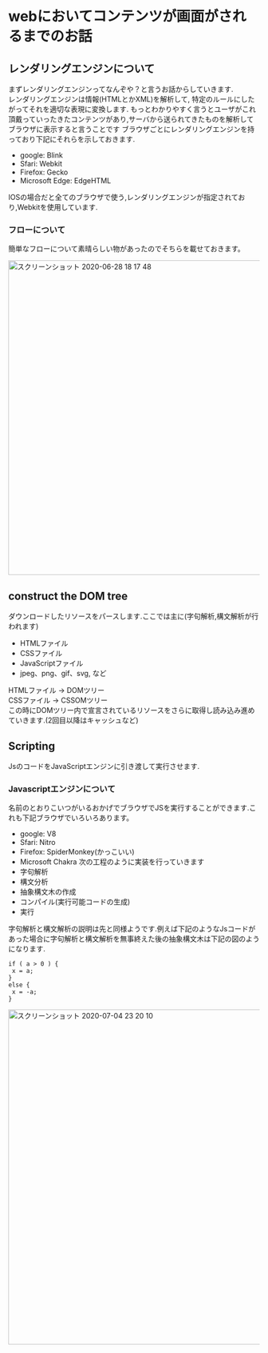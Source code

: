 # webにおいてコンテンツが画面がされるまでのお話

## レンダリングエンジンについて
まずレンダリングエンジンってなんぞや？と言うお話からしていきます.  
レンダリングエンジンは情報(HTMLとかXML)を解析して, 特定のルールにしたがってそれを適切な表現に変換します.
もっとわかりやすく言うとユーザがこれ頂戴っていったきたコンテンツがあり,サーバから送られてきたものを解析してブラウザに表示すると言うことです
ブラウザごとにレンダリングエンジンを持っており下記にそれらを示しておきます.
- google: Blink
- Sfari: Webkit
- Firefox: Gecko
- Microsoft Edge: EdgeHTML


IOSの場合だと全てのブラウザで使う,レンダリングエンジンが指定されており,Webkitを使用しています.

### フローについて
簡単なフローについて素晴らしい物があったのでそちらを載せておきます。

<img width="629" alt="スクリーンショット 2020-06-28 18 17 48" src="https://user-images.githubusercontent.com/56505469/85943562-c66ea280-b96b-11ea-981d-7ca99962ae71.png">

## construct the DOM tree

ダウンロードしたリソースをパースします.ここでは主に(字句解析,構文解析が行われます)
- HTMLファイル
- CSSファイル
- JavaScriptファイル
- jpeg、png、gif、svg, など

HTMLファイル → DOMツリー  
CSSファイル → CSSOMツリー  
この時にDOMツリー内で宣言されているリソースをさらに取得し読み込み進めていきます.(2回目以降はキャッシュなど)

## Scripting
JsのコードをJavaScriptエンジンに引き渡して実行させます. 
### Javascriptエンジンについて
 名前のとおりこいつがいるおかげでブラウザでJSを実行することができます.これも下記ブラウザでいろいろあります。
- google: V8
- Sfari: Nitro
- Firefox: SpiderMonkey(かっこいい)
- Microsoft Chakra
次の工程のように実装を行っていきます
- 字句解析
- 構文分析
- 抽象構文木の作成
- コンパイル(実行可能コードの生成)
- 実行

字句解析と構文解析の説明は先と同様ようです.例えば下記のようなJsコードがあった場合に字句解析と構文解析を無事終えた後の抽象構文木は下記の図のようになります.
```
if ( a > 0 ) {
 x = a;
}
else {
 x = -a;
}
```

<img width="670" alt="スクリーンショット 2020-07-04 23 20 10" src="https://user-images.githubusercontent.com/56505469/86514428-fb3b9780-be4c-11ea-85a1-5e7b84a55653.png">
